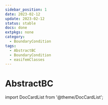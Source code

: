 ```yaml
---
sidebar_position: 1
date: 2023-02-12
update: 2023-02-12
status: stable
docs: done
extpkgs: none
category:
  - BoundaryCondition
tags:
  - AbstractBC
  - BoundaryCondition
  - easifemClasses
---
```


# AbstractBC

import DocCardList from '@theme/DocCardList';

<DocCardList />

